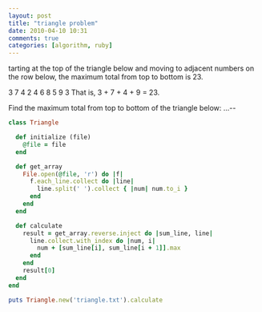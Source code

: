 ```yaml
---
layout: post
title: "triangle problem"
date: 2010-04-10 10:31
comments: true
categories: [algorithm, ruby]
---
```


tarting at the top of the triangle below and moving to adjacent numbers on the row below, the maximum total from top to bottom is 23.

   3
  7 4
 2 4 6
8 5 9 3
That is, 3 + 7 + 4 + 9 = 23.

Find the maximum total from top to bottom of the triangle below: ...--

```ruby
class Triangle

  def initialize (file)
    @file = file
  end

  def get_array
    File.open(@file, 'r') do |f|
      f.each_line.collect do |line|
        line.split(' ').collect { |num| num.to_i }
      end
    end
  end

  def calculate
    result = get_array.reverse.inject do |sum_line, line|
      line.collect.with_index do |num, i|
        num + [sum_line[i], sum_line[i + 1]].max
      end
    end
    result[0]
  end
end

puts Triangle.new('triangle.txt').calculate
```



